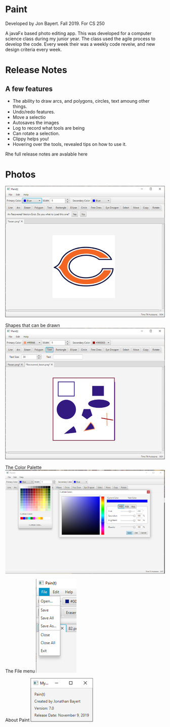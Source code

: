 # Paint
Developed by Jon Bayert. Fall 2019. For CS 250

A javaFx based photo editing app. This was developed for a computer science class during my junior year. The class used the agile process to develop the code. Every week their was a weekly code reveiw, and new design criteria every week.

# Release Notes

## A few features

* The ability to draw arcs, and polygons, circles, text amoung other things.
* Undo/redo features.
* Move a selectio
* Autosaves the images
* Log to record what tools are being 
* Can rotate a selection.
* Clippy helps you!
* Hovering over the tools, revealed tips on how to use it.

Rhe full release notes are avalable here

# Photos
![The Paint application](https://github.com/jbayert/Paint/blob/master/Photos/Capture1.PNG)

Shapes that can be drawn
![The shapes](https://github.com/jbayert/Paint/blob/master/Photos/Capture2.PNG)

The Color Palette
![The color selector](https://github.com/jbayert/Paint/blob/master/Photos/Capture3.PNG)

The File menu
![File menu](https://github.com/jbayert/Paint/blob/master/Photos/The%20menu.png)

About Paint
![About Paint](https://github.com/jbayert/Paint/blob/master/Photos/aboutPaint.png)
